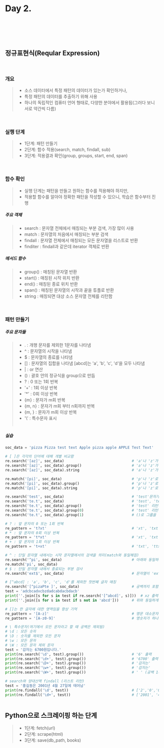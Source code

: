 # Day 2.
<br/>

<br/><br/>

## 정규표현식(Reqular Expression)
<br/>

### 개요
> * 소스 데이터에서 특정 패턴의 데이터가 있는가 확인하거나,
> * 특정 패턴의 데이터를 추출하기 위해 사용
> * 하나의 독립적인 컴퓨터 언어 형태로, 다양한 분야에서 활용됨(그러다 보니 서로 약간씩 다름)
<br/>

### 실행 단계
> * 1단계: 패턴 만들기
> * 2단계: 함수 적용(search, match, findall, sub)
> * 3단계: 적용결과 확인(group, groups, start, end, span)
<br/>

### 함수 확인
> * 실행 단계는 패턴을 만들고 원하는 함수를 적용해야 하지만,
> * 적용할 함수를 알아야 정확한 패턴을 작성할 수 있으니, 학습은 함수부터 진행

##### 주요 객체
> * search : 문자열 전체에서 매칭되는 부분 검색, 가장 많이 사용
> * match : 문자열의 처음에서 매칭되는 부분 검색
> * findall : 문자열 전체에서 매칭되는 모든 문자열을 리스트로 반환
> * finditer : findall과 같은데 iterator 객체로 반환

##### 메서드 함수
> * group() : 매칭된 문자열 반환
> * start() : 매칭된 시작 위치 반환
> * end() : 매칭된 종료 위치 반환
> * span() : 매칭된 문자열의 시작과 끝을 튜플로 반환
> * string : 매칭되면 대상 소스 문자열 전체를 리턴함
<br/>

### 패턴 만들기

##### 주요 문자들
> * . : 개행 문자를 제외한 1문자를 나타냄
> * ^ : 문자열의 시작을 나타냄
> * $ : 문자열의 종료를 나타냄
> * [] : 문자열의 집합을 나타냄 [abcd]는 'a', 'b', 'c', 'd'을 모두 나타냄
> * | : or 연산
> * () : 괄호 안의 정규식을 group으로 만듬
> * ? : 0 또는 1회 반복
> * '+' : 1회 이상 반복
> * '*' : 0회 이상 반복
> * {m} : 문자가 m회 반복
> * {m, n} : 문자가 m회 부터 n회까지 반복
> * {m, } : 문자가 m회 이상 반복
> * '\\' : 특수문자 표시
<br/><br/>

##### 실습
```python
soc_data = 'pizza Pizza test text Apple pizza apple APPLE Test Text'

# [ ]은 각각의 단어에 대해 개별 비교함
re.search('[az]', soc_data)                               # 'a'나 'z'가 하나라도 있으면, <class 're.Match'> <re.Match object; span=(2, 3), match='z'>
re.search('[az]', soc_data).group()                       # 'a'나 'z'가 하나라도 있으면, 첫번째 'z' 리턴
re.search('[az]', soc_data).string                        # 'a'나 'z'가 하나라도 있으면, soc_data 전체 리턴 

re.match('[pi]', soc_data)                                # 'p'나 'z'로 시작하면, 클래스 리턴 
re.match('[pi]', soc_data).group()                        # 'p'나 'z'로 시작하면, 첫번째 글자 리턴
re.match('[pi]', soc_data).string                         # 'p'나 'z'로 시작하면, soc_data 전체 리턴

re.search('test', soc_data)                               # 'test'문자가 있으면 매칭
re.search('te.t', soc_data)                               # 'test', 'text' 매칭
re.search('te.t', soc_data).group()                       # 'test' 리턴
re.search('te.t', soc_data).group(0)                      # 'test' 리턴
re.search('te.t', soc_data).group(1)                      # ()로 그룹을 만들지 않았기 때문에 (1)부터는 IndexError 발생

# ? : 앞 문자의 0 또는 1회 반복
re_pattern = 't?xt'                                       # 'xt', 'txt' 검색
# * : 앞 문자의 0회 이상 반복
re_pattern = 't*xt'                                       # 'xt', 'txt', 'ttxt', 'tttxt', ... 검색
# + : 앞 문자의 1회 이상 반복
re_pattern = 't+xt'                                       # 'txt', 'ttxt', 'tttxt', ... 검색

# ^ : 단일 문자열 내에서는 시작 문자열에서의 검색을 의미(match와 동일해짐)
re.search('^pi', soc_data)                                # 아래와 동일하게 매칭
re.match('pi', soc_data)
# $ : 단일 문자열 내에서 종료되는 부분 검사
re.search('ext$', soc_data)                               # 문자열이 'ext'로 종료되면 매칭

# [^abcd] : 'a', 'b', 'c', 'd'를 제외한 첫번째 글자 매칭
re.search('[^pizaPte ]', soc_data)                        # 공백까지 포함했기 때문에 첫번째 's'가 매칭
test = 'adcbcadxcbzdadcabdacbdacb'
print(''.join([s for s in test if re.search('[^abcd]', s)]))  # xz 출력
print(''.join([s for s in test if s not in 'abcd']))      # 위와 동일하게 출력

# []는 한 글자에 대한 영역임을 항상 기억
re_pattern = '[A-z]'                                      # 영문 대소문자가 하나라도 있으면 매칭
re_pattern = '[A-z0-9]'                                   # 영숫자가 하나라도 있으면 매칭

# \ 특수문자(여기에서 모든 문자라고 할 때 공백은 제외됨)
# \d : 모든 숫자
# \D : 숫자를 제외한 모든 문자
# \w : 모든 문자
# \W : 모든 문자 제외 문자
test = '감자는 6700원입니다.'
print(re.search('\d', test).group())                      # '6' 출력
print(re.search('\d+', test).group())                     # '6700' 출력
print(re.search('\D+', test).group())                     # '감자는'
print(re.search('\w+', test).group())                     # '감자는'
print(re.search('\W+', test).group())                     # ' ' (공백 1개)

# search와 양대산맥 findall (리스트 리턴)
test = '홍길동은 2001년 4월 27일에 태어남'
print(re.findall('\d', test))                             # ['2','0','0',...]
print(re.findall('\d+', test))                            # ['2001', '4', '27']



```

## Python으로 스크레이핑 하는 단계
> * 1단계: fetch(url)
> * 2단계: scrape(html)
> * 3단계: save(db_path, books)
